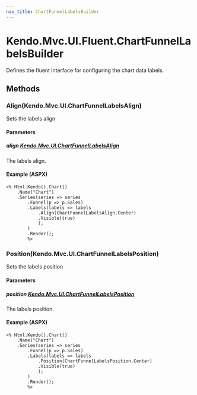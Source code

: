 ```yaml
---
nav_title: ChartFunnelLabelsBuilder
---
```


# Kendo.Mvc.UI.Fluent.ChartFunnelLabelsBuilder
Defines the fluent interface for configuring the chart data labels.




## Methods


### Align(Kendo.Mvc.UI.ChartFunnelLabelsAlign)
Sets the labels align


#### Parameters

##### align [Kendo.Mvc.UI.ChartFunnelLabelsAlign](/api/wrappers/aspnet-mvc/Kendo.Mvc.UI/ChartFunnelLabelsAlign)
The labels align.




#### Example (ASPX)
    <% Html.Kendo().Chart()
        .Name("Chart")
        .Series(series => series
            .Funnel(p => p.Sales)
            .Labels(labels => labels
                .Align(ChartFunnelLabelsAlign.Center)
                .Visible(true)
                );
            )
            .Render();
            %>


### Position(Kendo.Mvc.UI.ChartFunnelLabelsPosition)
Sets the labels position


#### Parameters

##### position [Kendo.Mvc.UI.ChartFunnelLabelsPosition](/api/wrappers/aspnet-mvc/Kendo.Mvc.UI/ChartFunnelLabelsPosition)
The labels position.




#### Example (ASPX)
    <% Html.Kendo().Chart()
        .Name("Chart")
        .Series(series => series
            .Funnel(p => p.Sales)
            .Labels(labels => labels
                .Position(ChartFunnelLabelsPosition.Center)
                .Visible(true)
                );
            )
            .Render();
            %>



